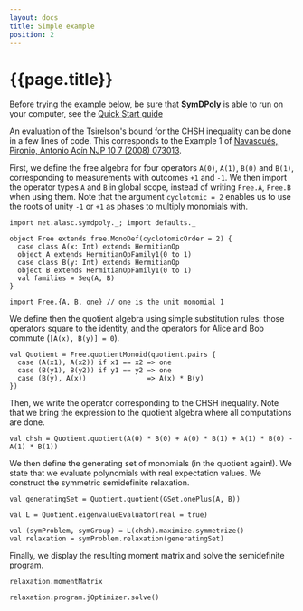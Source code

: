 ```yaml
---
layout: docs
title: Simple example
position: 2
---
```


# {{page.title}}

Before trying the example below, be sure that **SymDPoly** is able to run on your computer, see the [Quick Start guide](quick-start.html)

An evaluation of the Tsirelson's bound for the CHSH inequality can be done in a few lines of code. This corresponds to the Example 1 of [Navascués, Pironio, Antonio Acín NJP 10 7 (2008) 073013](https://doi.org/10.1088/1367-2630/10/7/073013).

First, we define the free algebra for four operators `A(0)`, `A(1)`, `B(0)` and `B(1)`, corresponding to measurements with outcomes `+1` and `-1`. We then import the operator types `A` and `B` in global scope, instead of writing `Free.A`, `Free.B` when using them.
Note that the argument `cyclotomic = 2` enables us to use the roots of unity `-1` or `+1` as phases to multiply monomials with.
```tut:silent
import net.alasc.symdpoly._; import defaults._

object Free extends free.MonoDef(cyclotomicOrder = 2) {
  case class A(x: Int) extends HermitianOp
  object A extends HermitianOpFamily1(0 to 1)
  case class B(y: Int) extends HermitianOp
  object B extends HermitianOpFamily1(0 to 1)
  val families = Seq(A, B)
}

import Free.{A, B, one} // one is the unit monomial 1
```

We define then the quotient algebra using simple substitution rules: those operators square to the identity, and the operators for Alice and Bob commute (`[A(x), B(y)] = 0`).
```tut:silent
val Quotient = Free.quotientMonoid(quotient.pairs {
  case (A(x1), A(x2)) if x1 == x2 => one
  case (B(y1), B(y2)) if y1 == y2 => one
  case (B(y), A(x))               => A(x) * B(y)
})
```


Then, we write the operator corresponding to the CHSH inequality. Note that we bring the expression to the quotient algebra where all computations are done.

```tut:silent
val chsh = Quotient.quotient(A(0) * B(0) + A(0) * B(1) + A(1) * B(0) - A(1) * B(1))
```

We then define the generating set of monomials (in the quotient again!). We state that we evaluate polynomials with real expectation values. We construct the symmetric semidefinite relaxation.
```tut:silent
val generatingSet = Quotient.quotient(GSet.onePlus(A, B))

val L = Quotient.eigenvalueEvaluator(real = true)

val (symProblem, symGroup) = L(chsh).maximize.symmetrize()
val relaxation = symProblem.relaxation(generatingSet)
```

Finally, we display the resulting moment matrix and solve the semidefinite program.
```tut
relaxation.momentMatrix

relaxation.program.jOptimizer.solve()
```
